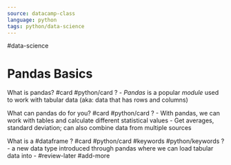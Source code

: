 ```yaml
---
source: datacamp-class
language: python
tags: python/data-science
---
```

#data-science


# Pandas Basics


What is pandas? #card #python/card 
?
	- *Pandas* is a popular *module* used to work with tabular data (aka: data that has rows and columns)
<!--SR:!2022-08-19,1,210-->


What can pandas do for you? #card #python/card 
?
	- With pandas, we can work with tables and calculate different statistical values
		- Get averages, standard deviation; can also combine data from multiple sources
<!--SR:!2022-08-19,1,226-->


What is a #dataframe ? #card #python/card  #keywords #python/keywords
?
	- a new data type introduced through pandas where we can load tabular data into
	- #review-later #add-more
<!--SR:!2022-08-19,1,226-->



